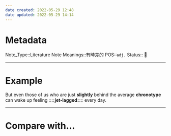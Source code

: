 ```yaml
---
date created: 2022-05-29 12:48
date updated: 2022-05-29 14:14
---
```


# Metadata

Note_Type::Literature Note
Meanings::有時差的
POS::`adj.`
Status:: 👶

---

# Example

But even those of us who are just **slightly** behind the average **chronotype** can wake up feeling **==jet-lagged==** every day.

---

# Compare with...
